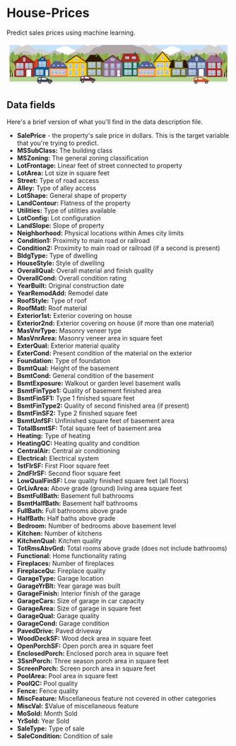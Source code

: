 # House-Prices
Predict sales prices using machine learning.

![alt text](/images/carro.PNG "")

## Data fields

Here's a brief version of what you'll find in the data description file.
* **SalePrice** - the property's sale price in dollars. This is the target variable that you're trying to predict.
* **MSSubClass:** The building class
* **MSZoning:** The general zoning classification
* **LotFrontage:** Linear feet of street connected to property
* **LotArea:** Lot size in square feet
* **Street:** Type of road access
* **Alley:** Type of alley access
* **LotShape:** General shape of property
* **LandContour:** Flatness of the property
* **Utilities:** Type of utilities available
* **LotConfig:** Lot configuration
* **LandSlope:** Slope of property
* **Neighborhood:** Physical locations within Ames city limits
* **Condition1:** Proximity to main road or railroad
* **Condition2:** Proximity to main road or railroad (if a second is present)
* **BldgType:** Type of dwelling
* **HouseStyle:** Style of dwelling
* **OverallQual:** Overall material and finish quality
* **OverallCond:** Overall condition rating
* **YearBuilt:** Original construction date
* **YearRemodAdd:** Remodel date
* **RoofStyle:** Type of roof
* **RoofMatl:** Roof material
* **Exterior1st:** Exterior covering on house
* **Exterior2nd:** Exterior covering on house (if more than one material)
* **MasVnrType:** Masonry veneer type
* **MasVnrArea:** Masonry veneer area in square feet
* **ExterQual:** Exterior material quality
* **ExterCond:** Present condition of the material on the exterior
* **Foundation:** Type of foundation
* **BsmtQual:** Height of the basement
* **BsmtCond:** General condition of the basement
* **BsmtExposure:** Walkout or garden level basement walls
* **BsmtFinType1:** Quality of basement finished area
* **BsmtFinSF1:** Type 1 finished square feet
* **BsmtFinType2:** Quality of second finished area (if present)
* **BsmtFinSF2:** Type 2 finished square feet
* **BsmtUnfSF:** Unfinished square feet of basement area
* **TotalBsmtSF:** Total square feet of basement area
* **Heating:** Type of heating
* **HeatingQC:** Heating quality and condition
* **CentralAir:** Central air conditioning
* **Electrical:** Electrical system
* **1stFlrSF:** First Floor square feet
* **2ndFlrSF:** Second floor square feet
* **LowQualFinSF:** Low quality finished square feet (all floors)
* **GrLivArea:** Above grade (ground) living area square feet
* **BsmtFullBath:** Basement full bathrooms
* **BsmtHalfBath:** Basement half bathrooms
* **FullBath:** Full bathrooms above grade
* **HalfBath:** Half baths above grade
* **Bedroom:** Number of bedrooms above basement level
* **Kitchen:** Number of kitchens
* **KitchenQual:** Kitchen quality
* **TotRmsAbvGrd:** Total rooms above grade (does not include bathrooms)
* **Functional:** Home functionality rating
* **Fireplaces:** Number of fireplaces
* **FireplaceQu:** Fireplace quality
* **GarageType:** Garage location
* **GarageYrBlt:** Year garage was built
* **GarageFinish:** Interior finish of the garage
* **GarageCars:** Size of garage in car capacity
* **GarageArea:** Size of garage in square feet
* **GarageQual:** Garage quality
* **GarageCond:** Garage condition
* **PavedDrive:** Paved driveway
* **WoodDeckSF:** Wood deck area in square feet
* **OpenPorchSF:** Open porch area in square feet
* **EnclosedPorch:** Enclosed porch area in square feet
* **3SsnPorch:** Three season porch area in square feet
* **ScreenPorch:** Screen porch area in square feet
* **PoolArea:** Pool area in square feet
* **PoolQC:** Pool quality
* **Fence:** Fence quality
* **MiscFeature:** Miscellaneous feature not covered in other categories
* **MiscVal:** $Value of miscellaneous feature
* **MoSold:** Month Sold
* **YrSold:** Year Sold
* **SaleType:** Type of sale
* **SaleCondition:** Condition of sale
